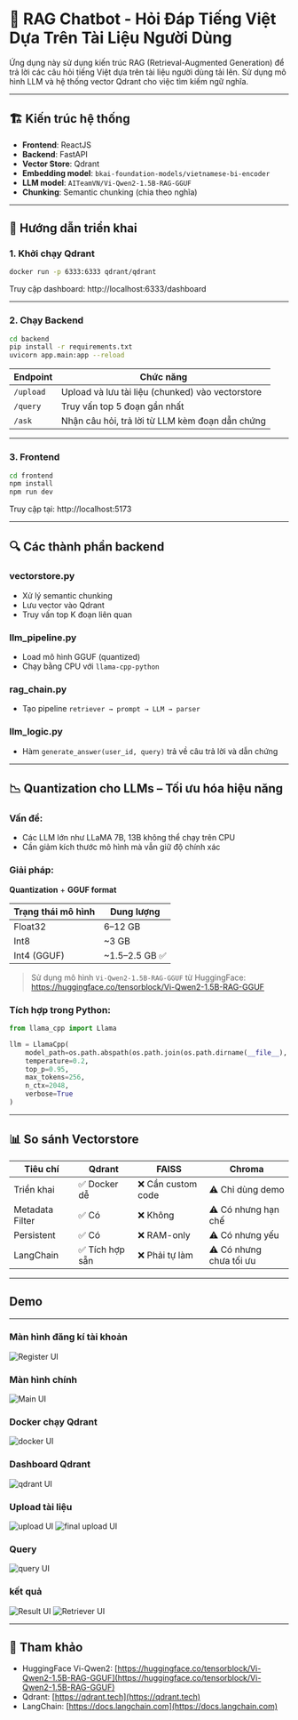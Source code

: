 # 🤖 RAG Chatbot - Hỏi Đáp Tiếng Việt Dựa Trên Tài Liệu Người Dùng

Ứng dụng này sử dụng kiến trúc RAG (Retrieval-Augmented Generation) để trả lời các câu hỏi tiếng Việt dựa trên tài liệu người dùng tải lên. Sử dụng mô hình LLM và hệ thống vector Qdrant cho việc tìm kiếm ngữ nghĩa.


---

## 🏗 Kiến trúc hệ thống

- **Frontend**: ReactJS
- **Backend**: FastAPI
- **Vector Store**: Qdrant
- **Embedding model**: `bkai-foundation-models/vietnamese-bi-encoder`
- **LLM model**: `AITeamVN/Vi-Qwen2-1.5B-RAG-GGUF`
- **Chunking**: Semantic chunking (chia theo nghĩa)

---

## 🚀 Hướng dẫn triển khai

### 1. Khởi chạy Qdrant

```bash
docker run -p 6333:6333 qdrant/qdrant
```

Truy cập dashboard: http://localhost:6333/dashboard

---

### 2. Chạy Backend

```bash
cd backend
pip install -r requirements.txt
uvicorn app.main:app --reload
```

| Endpoint  | Chức năng |
|-----------|-----------|
| `/upload` | Upload và lưu tài liệu (chunked) vào vectorstore |
| `/query`  | Truy vấn top 5 đoạn gần nhất |
| `/ask`    | Nhận câu hỏi, trả lời từ LLM kèm đoạn dẫn chứng |

---

### 3. Frontend

```bash
cd frontend
npm install
npm run dev
```

Truy cập tại: http://localhost:5173

---

## 🔍 Các thành phần backend

### vectorstore.py
- Xử lý semantic chunking
- Lưu vector vào Qdrant
- Truy vấn top K đoạn liên quan

### llm_pipeline.py
- Load mô hình GGUF (quantized)
- Chạy bằng CPU với `llama-cpp-python`

### rag_chain.py
- Tạo pipeline `retriever → prompt → LLM → parser`

### llm_logic.py
- Hàm `generate_answer(user_id, query)` trả về câu trả lời và dẫn chứng

---

## 📉 Quantization cho LLMs – Tối ưu hóa hiệu năng

### Vấn đề:
- Các LLM lớn như LLaMA 7B, 13B không thể chạy trên CPU
- Cần giảm kích thước mô hình mà vẫn giữ độ chính xác

### Giải pháp:
**Quantization** + **GGUF format**

| Trạng thái mô hình | Dung lượng |
|--------------------|------------|
| Float32            | 6–12 GB    |
| Int8               | ~3 GB      |
| Int4 (GGUF)        | ~1.5–2.5 GB ✅ |

> Sử dụng mô hình `Vi-Qwen2-1.5B-RAG-GGUF` từ HuggingFace:
> https://huggingface.co/tensorblock/Vi-Qwen2-1.5B-RAG-GGUF

### Tích hợp trong Python:

```python
from llama_cpp import Llama

llm = LlamaCpp(
    model_path=os.path.abspath(os.path.join(os.path.dirname(__file__), "..", "models", "Vi-Qwen2-1.5B-RAG-Q4_K_M.gguf")),
    temperature=0.2,
    top_p=0.95,
    max_tokens=256,
    n_ctx=2048,
    verbose=True
)
```

---

## 📊 So sánh Vectorstore

| Tiêu chí        | Qdrant | FAISS | Chroma |
|----------------|--------|-------|--------|
| Triển khai      | ✅ Docker dễ | ❌ Cần custom code | ⚠️ Chỉ dùng demo |
| Metadata Filter | ✅ Có | ❌ Không | ⚠️ Có nhưng hạn chế |
| Persistent      | ✅ Có | ❌ RAM-only | ⚠️ Có nhưng yếu |
| LangChain       | ✅ Tích hợp sẵn | ❌ Phải tự làm | ⚠️ Có nhưng chưa tối ưu |

---
## Demo 

---

### Màn hình đăng kí tài khoản  
![Register UI](images/login.png)
### Màn hình chính  
![Main UI](images/dashboard.png)
### Docker chạy Qdrant 
![docker UI](images/docker.png)
### Dashboard Qdrant  
![qdrant UI](images/qdrant.png)
### Upload tài liệu  
![upload UI](images/upload.png)
![final upload UI](images/finalup.png)
### Query 
![query UI](images/query.png)
### kết quả 
![Result UI](images/answer.png)
![Retriever UI](images/retrieve.png)

--- 

## 📎 Tham khảo

- HuggingFace Vi-Qwen2: [https://huggingface.co/tensorblock/Vi-Qwen2-1.5B-RAG-GGUF](https://huggingface.co/tensorblock/Vi-Qwen2-1.5B-RAG-GGUF)
- Qdrant: [https://qdrant.tech](https://qdrant.tech)
- LangChain: [https://docs.langchain.com](https://docs.langchain.com)
